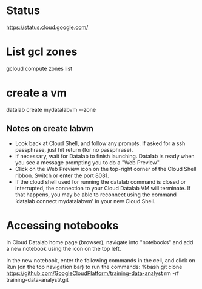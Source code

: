 # Status
https://status.cloud.google.com/

# List gcl zones
gcloud compute zones list

# create a vm
datalab create mydatalabvm --zone <ZONE>

## Notes on create labvm
 - Look back at Cloud Shell, and follow any prompts. If asked for a ssh passphrase, just hit return (for no passphrase).
 - If necessary, wait for Datalab to finish launching. Datalab is ready when you see a message prompting you to do a "Web Preview".
 - Click on the Web Preview icon on the top-right corner of the Cloud Shell ribbon. Switch or enter the port 8081.
 - If the cloud shell used for running the datalab command is closed or interrupted, the connection to your Cloud Datalab VM will terminate. If that happens, you may be able to reconnect using the command ‘datalab connect mydatalabvm' in your new Cloud Shell.
 
 

# Accessing notebooks
In Cloud Datalab home page (browser), navigate into "notebooks" and add a new notebook using the icon on the top left.

In the new notebook, enter the following commands in the cell, and click on Run (on the top navigation bar) to run the commands:
  %bash
  git clone https://github.com/GoogleCloudPlatform/training-data-analyst
  rm -rf training-data-analyst/.git
